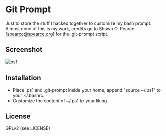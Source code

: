 Git Prompt
==========

Just to store the stuff I hacked together to customize my bash prompt. Almost
none of this is my work, credits go to Shawn O. Pearce [spearce@spearce.org] 
for the .git-prompt script.

Screenshot
----------

![ps1](https://dl.dropboxusercontent.com/u/13811771/ps1_20140320.png)

Installation
------------

 - Place .ps1 and .git-prompt inside your home, append "source ~/.ps1" to your
   ~/.bashrc.
 - Customize the content of ~/.ps1 to your liking

License
-------

GPLv2 (see LICENSE)
